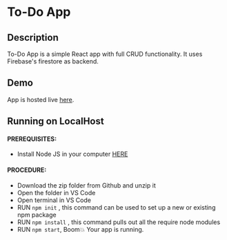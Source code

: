# To-Do App

## Description

To-Do App is a simple React app with full CRUD functionality. It uses Firebase's firestore as backend.

## Demo

App is hosted live [here](https://todo-app-de36f.web.app/).

## Running on LocalHost

#### PREREQUISITES:
- Install Node JS in your computer <a href='https://nodejs.org/en/'>HERE</a>
#### PROCEDURE:
- Download the zip folder from Github and unzip it
- Open the folder in VS Code
- Open terminal in VS Code
- RUN <code>npm init</code> , this command can be used to set up a new or existing npm package
- RUN <code>npm install</code> , this command pulls out all the require node modules
- RUN <code>npm start</code>, Boom💥 Your app is running.
